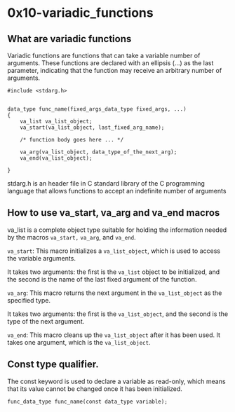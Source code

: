 # 0x10-variadic_functions


## What are variadic functions

Variadic functions are functions that can take a variable number of arguments. These functions are declared with an ellipsis (...) as the last parameter, indicating that the function may receive an arbitrary number of arguments. 

```
#include <stdarg.h>


data_type func_name(fixed_args_data_type fixed_args, ...)
{
	va_list va_list_object;
	va_start(va_list_object, last_fixed_arg_name);

	/* function body goes here ... */

	va_arg(va_list_object, data_type_of_the_next_arg);
	va_end(va_list_object);

}
```
	


stdarg.h is an header file in C standard library of the C programming language that allows functions to accept an indefinite number of arguments

## How to use va_start, va_arg and va_end macros

va_list is a complete object type suitable for holding the information needed by the macros `va_start,` `va_arg`, and `va_end`.

`va_start`: This macro initializes a `va_list_object`, which is used to access the variable arguments. 

It takes two arguments: the first is the `va_list` object to be initialized, and the second is the name of the last fixed argument of the function.

`va_arg`: This macro returns the next argument in the `va_list_object` as the specified type.

It takes two arguments: the first is the `va_list_object`, and the second is the type of the next argument.

`va_end`: This macro cleans up the `va_list_object` after it has been used. It takes one argument, which is the `va_list_object`.


## Const type qualifier.

The const keyword is used to declare a variable as read-only, which means that its value cannot be changed once it has been initialized.

```
func_data_type func_name(const data_type variable);

```
